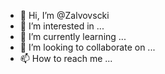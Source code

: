- 👋 Hi, I’m @Zalvovscki
- 👀 I’m interested in ...
- 🌱 I’m currently learning ...
- 💞️ I’m looking to collaborate on ...
- 📫 How to reach me ...

<!---
Zalvovscki/Zalvovscki is a ✨ special ✨ repository because its `README.md` (this file) appears on your GitHub profile.
You can click the Preview link to take a look at your changes.
--->
